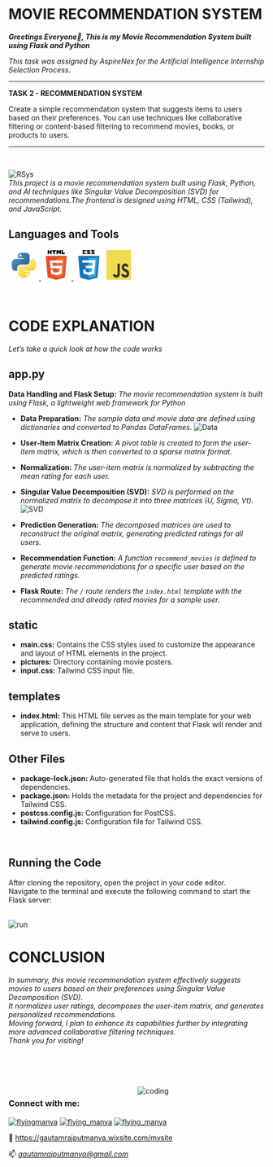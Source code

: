 # MOVIE RECOMMENDATION SYSTEM
***Greetings Everyone🌻, This is my Movie Recommendation System built using Flask and Python***<br>

*This task was assigned by AspireNex for the Artificial Intelligence Internship Selection Process*.<br>
<hr>

**TASK 2 - RECOMMENDATION SYSTEM**<br>
<p>Create a simple recommendation system that suggests items to users based on their preferences.
You can use techniques like collaborative filtering or content-based filtering to recommend movies, books, or products to users.</p>

<hr>
<br>

![RSys](https://github.com/FlyingManya/AspireNex_Movie_Recommendation_Sytem/assets/98754211/7ee53dbc-bcb0-47df-b007-9d65f92ac3de)
<br>
*This project is a movie recommendation system built using Flask, Python, and AI techniques like Singular Value Decomposition (SVD) for recommendations.The frontend is designed using HTML,
CSS (Tailwind), and JavaScript.*
<br>

## Languages and Tools
<p align="left"> <a href="https://www.python.org" target="_blank" rel="noreferrer"> <img src="https://raw.githubusercontent.com/devicons/devicon/master/icons/python/python-original.svg" alt="python" width="60" height="60"/> </a> <a href="https://www.w3.org/html/" target="_blank" rel="noreferrer"> <img src="https://raw.githubusercontent.com/devicons/devicon/master/icons/html5/html5-original-wordmark.svg" alt="html5" width="60" height="60"/> </a> <a href="https://www.w3schools.com/css/" target="_blank" rel="noreferrer"> <img src="https://raw.githubusercontent.com/devicons/devicon/master/icons/css3/css3-original-wordmark.svg" alt="css3" width="60" height="60"/></a> <a href="https://developer.mozilla.org/en-US/docs/Web/JavaScript" target="_blank" rel="noreferrer"> <img src="https://raw.githubusercontent.com/devicons/devicon/master/icons/javascript/javascript-original.svg" alt="javascript" width="50" height="60"/></a> </p>
<br>

# CODE EXPLANATION
*Let’s take a quick look at how the code works*

## app.py
**Data Handling and Flask Setup:**
*The movie recommendation system is built using Flask, a lightweight web framework for Python*<br>

- **Data Preparation:**
    *The sample data and movie data are defined using dictionaries and converted to Pandas DataFrames.*
     ![Data](https://github.com/FlyingManya/AspireNex_Movie_Recommendation_Sytem/assets/98754211/8f7c3955-61a6-4b35-9ac3-3f57faa41977)
    <br>
- **User-Item Matrix Creation:**
   *A pivot table is created to form the user-item matrix, which is then converted to a sparse matrix format.*

- **Normalization:**
   *The user-item matrix is normalized by subtracting the mean rating for each user.*

- **Singular Value Decomposition (SVD):**
   *SVD is performed on the normalized matrix to decompose it into three matrices (U, Sigma, Vt).*
    ![SVD](https://github.com/FlyingManya/AspireNex_Movie_Recommendation_Sytem/assets/98754211/7d73c39c-aa24-4367-a99a-48d8cfad94b4)

- **Prediction Generation:**
  *The decomposed matrices are used to reconstruct the original matrix, generating predicted ratings for all users.*

- **Recommendation Function:**
  *A function `recommend_movies` is defined to generate movie recommendations for a specific user based on the predicted ratings.*
 
- **Flask Route:**
  *The `/` route renders the `index.html` template with the recommended and already rated movies for a sample user.*<br>

## static
- **main.css:** Contains the CSS styles used to customize the appearance and layout of HTML elements in the project.
- **pictures:** Directory containing movie posters.
- **input.css:** Tailwind CSS input file.

## templates
- **index.html:** This HTML file serves as the main template for your web application, defining the structure and content that Flask will render and serve to users.

## Other Files
- **package-lock.json:** Auto-generated file that holds the exact versions of dependencies.
- **package.json:** Holds the metadata for the project and dependencies for Tailwind CSS.
- **postcss.config.js:** Configuration for PostCSS.
- **tailwind.config.js:** Configuration file for Tailwind CSS.
<br>

## Running the Code
After cloning the repository, open the project in your code editor.<br>
Navigate to the terminal and execute the following command to start the Flask server:
<br>
<br>

![run](https://github.com/FlyingManya/AspireNex_Movie_Recommendation_Sytem/assets/98754211/d1d704e1-4ca1-4eae-8ae9-4c754477ab78)
<br>

# CONCLUSION
*In summary, this movie recommendation system effectively suggests movies to users based on their preferences using Singular Value Decomposition (SVD).<br>
It normalizes user ratings, decomposes the user-item matrix, and generates personalized recommendations.<br>
Moving forward, I plan to enhance its capabilities further by integrating more advanced collaborative filtering techniques.<br>
Thank you for visiting!*

<br>
<br>
<br>

<br>
<image align="right" alt="coding" width="250" src="https://github.com/FlyingManya/FlyingManya/assets/98754211/0a854199-b287-4dca-a4cc-8265cbd3335e" alt="flyingmanya"></p>

<h3 align="left">Connect with me:</h3>
<p align="left">
<a href="https://linkedin.com/in/flyingmanya" target="blank"><img align="center" src="https://raw.githubusercontent.com/rahuldkjain/github-profile-readme-generator/master/src/images/icons/Social/linked-in-alt.svg" alt="flyingmanya" height="30" width="40" /></a>
<a href="https://instagram.com/flying_manya" target="blank"><img align="center" src="https://raw.githubusercontent.com/rahuldkjain/github-profile-readme-generator/master/src/images/icons/Social/instagram.svg" alt="flying_manya" height="30" width="40" /></a>
<a href="https://www.leetcode.com/flying_manya" target="blank"><img align="center" src="https://raw.githubusercontent.com/rahuldkjain/github-profile-readme-generator/master/src/images/icons/Social/leet-code.svg" alt="flying_manya" height="30" width="40" /></a>
</p>

🌵 https://gautamrajputmanya.wixsite.com/mysite 

📫 *gautamrajputmanya@gmail.com*
